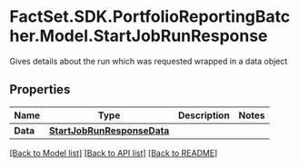 # FactSet.SDK.PortfolioReportingBatcher.Model.StartJobRunResponse
Gives details about the run which was requested wrapped in a data object

## Properties

Name | Type | Description | Notes
------------ | ------------- | ------------- | -------------
**Data** | [**StartJobRunResponseData**](StartJobRunResponseData.md) |  | 

[[Back to Model list]](../README.md#documentation-for-models) [[Back to API list]](../README.md#documentation-for-api-endpoints) [[Back to README]](../README.md)

